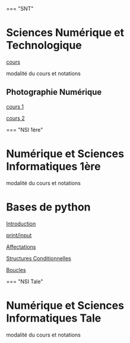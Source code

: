 === "SNT"
# Sciences Numérique et Technologique

[cours](./SNT/index_SNT.md)

modalité du cours et notations 

## Photographie Numérique

[cours 1](./supports/SNT/Photo/Photographie_numerique.pdf)

[cours 2](./supports/SNT/Photo/Photo_numerique_II.pdf)

=== "NSI 1ère"
# Numérique et Sciences Informatiques 1ère

modalité du cours et notations

# Bases de python

[Introduction](./supports/NSI_1ere/Python/Introduction_python.pdf)

[print/input](./supports/NSI_1ere/Python/Print_input.pdf)

[Affectations](./supports/NSI_1ere/Python/Affectations_types.pdf)

[Structures Conditionnelles](./supports/NSI_1ere/Python/Exos_conditionnelles.pdf)

[Boucles](./supports/NSI_1ere/Python/Exos_boucle.pdf)

=== "NSI Tale"

# Numérique et Sciences Informatiques Tale

modalité du cours et notations